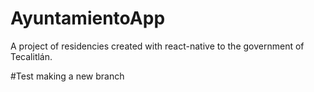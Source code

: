 # AyuntamientoApp
A project of residencies created with react-native to the government of Tecalitlán.

#Test making a new branch
